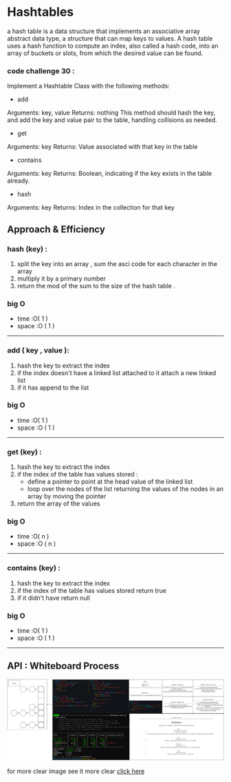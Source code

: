 # Hashtables

a hash table is a data structure that implements an associative array abstract data type, a structure that can map keys to values. A hash table uses a hash function to compute an index, also called a hash code, into an array of buckets or slots, from which the desired value can be found.


### code challenge 30 :
Implement a Hashtable Class with the following methods:

- add

Arguments: key, value
Returns: nothing
This method should hash the key, and add the key and value pair to the table, handling collisions as needed.
- get

Arguments: key
Returns: Value associated with that key in the table
- contains

Arguments: key
Returns: Boolean, indicating if the key exists in the table already.
- hash

Arguments: key
Returns: Index in the collection for that key


## Approach & Efficiency

### hash (key) :
1. split the key into an array , sum the asci code for each character in the array 
2. multiply it by a primary number
3. return the mod of the sum to the size of the hash table .
### big O
* time  :O( 1 )
* space :O ( 1 )
***


###  add ( key , value ):
1. hash the key to extract the index
2. if the index doesn't have a linked list attached to it attach a new linked list 
3. if it has append to the list 
### big O
* time  :O( 1 )
* space :O ( 1 )
***


### get (key) :
1. hash the key to extract the index
2. if the index of the table has values stored :
    - define a pointer to point at the head value of the linked list 
    - loop over the nodes of the list returning the values of the nodes in an array by moving the pointer
3. return the array of the values 


### big O
* time  :O( n )
* space :O ( n )
***


### contains (key)  :
1. hash the key to extract the index
2. if the index of the table has values stored return true 
3. if it didn't have return null 

### big O
* time  :O( 1 )
* space :O ( 1 )
***


## API : Whiteboard Process

![white board](https://github.com/tamaraalbilleh/data-structures-and-algorithms/blob/main/javascript-401d9/challenges/assets/cc23.png?raw=true)

for more clear image see it more clear [click here](https://app.diagrams.net/#G1rxloby7oJBVvXKpCinqj0bd7bUrqTpIb)